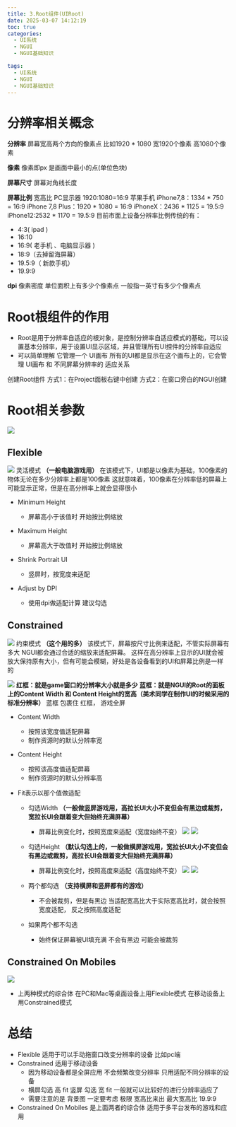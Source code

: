 ```yaml
---
title: 3.Root组件(UIRoot)
date: 2025-03-07 14:12:19
toc: true
categories:
  - UI系统
  - NGUI
  - NGUI基础知识

tags:
  - UI系统
  - NGUI
  - NGUI基础知识
---
```



# 分辨率相关概念
**分辨率**
屏幕宽高两个方向的像素点
比如1920 * 1080
宽1920个像素
高1080个像素

**像素**
像素即px
是画面中最小的点(单位色块)


**屏幕尺寸**
屏幕对角线长度


**屏幕比例**
宽高比
 PC显示器
 1920:1080=16:9
 苹果手机
 iPhone7,8：1334 * 750 = 16:9
 iPhone 7,8 Plus：1920 * 1080 = 16:9
 iPhoneX：2436 * 1125 = 19.5:9
 iPhone12:2532 * 1170 = 19.5:9
 目前市面上设备分辨率比例传统的有：
- 4:3( ipad )
- 16:10
- 16:9( 老手机 、电脑显示器 )
- 18:9（去掉留海屏幕）
- 19.5:9（ 新款手机）
- 19.9:9

**dpi**
像素密度
单位面积上有多少个像素点
一般指一英寸有多少个像素点


# Root根组件的作用
- Root是用于分辨率自适应的根对象，是控制分辨率自适应模式的基础，可以设置基本分辨率，用于设置UI显示区域，并且管理所有UI控件的分辨率自适应
- 可以简单理解 它管理一个 UI画布 所有的UI都是显示在这个画布上的，它会管理 UI画布 和 不同屏幕分辨率的 适应关系

创建Root组件
方式1：在Project面板右键中创建
方式2：在窗口旁白的NGUI创建

# Root相关参数
![](3.Root组件(UIRoot)/Root参数相关.png)


## Flexible
![](3.Root组件(UIRoot)/file-20250307153229568.png)
灵活模式 **（一般电脑游戏用）**
在该模式下，UI都是以像素为基础，100像素的物体无论在多少分辨率上都是100像素
这就意味着，100像素在分辨率低的屏幕上可能显示正常，但是在高分辨率上就会显得很小


- Minimum Height
  - 屏幕高小于该值时
    开始按比例缩放

- Maximum Height
  - 屏幕高大于改值时
    开始按比例缩放

- Shrink Portrait UI
  - 竖屏时，按宽度来适配

- Adjust by DPI
  - 使用dpi做适配计算
    建议勾选



## Constrained
![](3.Root组件(UIRoot)/file-20250307153235916.png)
约束模式 **（这个用的多）**
该模式下，屏幕按尺寸比例来适配，不管实际屏幕有多大
NGUI都会通过合适的缩放来适配屏幕。
这样在高分辨率上显示的UI就会被放大保持原有大小，但有可能会模糊，好处是各设备看到的UI和屏幕比例是一样的

![](3.Root组件(UIRoot)/file-20250307155036904.png)
**红框：就是game窗口的分辨率大小就是多少**
**蓝框：就是NGUI的Root的面板上的Content Width 和 Content Height的宽高（美术同学在制作UI的时候采用的标准分辨率）**
蓝框 包裹住 红框， 游戏全屏

- Content Width
  - 按照该宽度值适配屏幕
  - 制作资源时的默认分辨率宽

- Content Height
  - 按照该高度值适配屏幕
  - 制作资源时的默认分辨率高

- Fit表示以那个值做适配
  - 勾选Width **（一般做竖屏游戏用，高拉长UI大小不变但会有黑边或裁剪，宽拉长UI会跟着变大但始终充满屏幕）**
    - 屏幕比例变化时，按照宽度来适配（宽度始终不变）
      ![](3.Root组件(UIRoot)/file-20250307161448667.png)
      ![](3.Root组件(UIRoot)/file-20250307161529324.png)
    
  - 勾选Height  **（默认勾选上的，一般做横屏游戏用，宽拉长UI大小不变但会有黑边或裁剪，高拉长UI会跟着变大但始终充满屏幕）**
    - 屏幕比例变化时，按照高度来适配（高度始终不变）
      ![](3.Root组件(UIRoot)/file-20250307160952789.png)
      ![](3.Root组件(UIRoot)/file-20250307161045191.png)
  - 两个都勾选 **（支持横屏和竖屏都有的游戏）**
    - 不会被裁剪，但是有黑边
      当适配宽高比大于实际宽高比时，就会按照宽度适配，
      反之按照高度适配

  - 如果两个都不勾选 
    - 始终保证屏幕被UI填充满
      不会有黑边
      可能会被裁剪



## Constrained On Mobiles
![](3.Root组件(UIRoot)/file-20250307153243528.png)
- 上两种模式的综合体
  在PC和Mac等桌面设备上用Flexible模式
  在移动设备上用Constrained模式

# 总结
- Flexible 适用于可以手动拖窗口改变分辨率的设备 比如pc端
- Constrained 适用于移动设备
    - 因为移动设备都是全屏应用 不会频繁改变分辨率 只用适配不同分辨率的设备
    - 横屏勾选 高 fit 竖屏 勾选 宽 fit 一般就可以比较好的进行分辨率适应了
    - 需要注意的是 背景图 一定要考虑 极限 宽高比来出 最大宽高比 19.9:9
- Constrained On Mobiles 是上面两者的综合体 适用于多平台发布的游戏和应用
